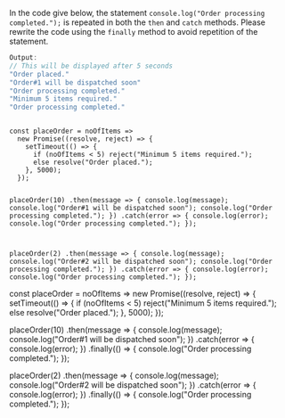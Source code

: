 In the code give below, the statement `console.log("Order processing completed.");` is repeated in both the `then` and `catch` methods. Please rewrite the code using the `finally` method to avoid repetition of the statement.

```js
Output:
// This will be displayed after 5 seconds
"Order placed."
"Order#1 will be dispatched soon"
"Order processing completed."
"Minimum 5 items required."
"Order processing completed."
```
<codeblock type="exercise" language="javascript" evaluateAsync="true" timeOut="2000" testMode="fixedInput">
<code>
const placeOrder = noOfItems =>
  new Promise((resolve, reject) => {
    setTimeout(() => {
      if (noOfItems < 5) reject("Minimum 5 items required.");
      else resolve("Order placed.");
    }, 5000);
  });

placeOrder(10)
  .then(message => {
    console.log(message);
    console.log("Order#1 will be dispatched soon");
    console.log("Order processing completed.");
  })
  .catch(error => {
    console.log(error);
    console.log("Order processing completed.");
  });

placeOrder(2)
  .then(message => {
    console.log(message);
    console.log("Order#2 will be dispatched soon");
    console.log("Order processing completed.");
  })
  .catch(error => {
    console.log(error);
    console.log("Order processing completed.");
  });
</code>

<solution>
const placeOrder = noOfItems =>
  new Promise((resolve, reject) => {
    setTimeout(() => {
      if (noOfItems < 5) reject("Minimum 5 items required.");
      else resolve("Order placed.");
    }, 5000);
  });

placeOrder(10)
  .then(message => {
    console.log(message);
    console.log("Order#1 will be dispatched soon");
  })
  .catch(error => {
    console.log(error);
  })
  .finally(() => {
    console.log("Order processing completed.");
  });

placeOrder(2)
  .then(message => {
    console.log(message);
    console.log("Order#2 will be dispatched soon");
  })
  .catch(error => {
    console.log(error);
  })
  .finally(() => {
    console.log("Order processing completed.");
  });
</solution>
</codeblock>
